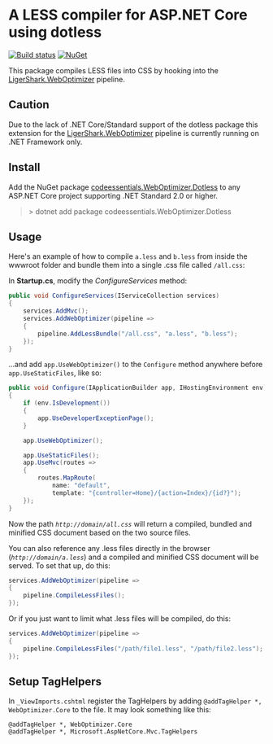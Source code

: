 # A LESS compiler for ASP.NET Core using dotless

[![Build status](https://ci.appveyor.com/api/projects/status/8mh9woxgm5x8l4uw?svg=true)](https://ci.appveyor.com/project/twenzel/weboptimizer-dotless)
[![NuGet](https://img.shields.io/nuget/v/codeessentials.WebOptimizer.Dotless.svg)](https://nuget.org/packages/codeessentials.WebOptimizer.Dotless/)

This package compiles LESS files into CSS by hooking into the [LigerShark.WebOptimizer](https://github.com/ligershark/WebOptimizer) pipeline.

## Caution
Due to the lack of .NET Core/Standard support of the dotless package this extension for the [LigerShark.WebOptimizer](https://github.com/ligershark/WebOptimizer) pipeline is currently running on .NET Framework only.

## Install
Add the NuGet package [codeessentials.WebOptimizer.Dotless](https://nuget.org/packages/codeessentials.WebOptimizer.Dotless/) to any ASP.NET Core project supporting .NET Standard 2.0 or higher.

> &gt; dotnet add package codeessentials.WebOptimizer.Dotless

## Usage
Here's an example of how to compile `a.less` and `b.less` from inside the wwwroot folder and bundle them into a single .css file called `/all.css`:

In **Startup.cs**, modify the *ConfigureServices* method:

```csharp
public void ConfigureServices(IServiceCollection services)
{
    services.AddMvc();
    services.AddWebOptimizer(pipeline =>
    {
        pipeline.AddLessBundle("/all.css", "a.less", "b.less");
    });
}
```
...and add `app.UseWebOptimizer()` to the `Configure` method anywhere before `app.UseStaticFiles`, like so:

```csharp
public void Configure(IApplicationBuilder app, IHostingEnvironment env)
{
    if (env.IsDevelopment())
    {
        app.UseDeveloperExceptionPage();
    }

    app.UseWebOptimizer();

    app.UseStaticFiles();
    app.UseMvc(routes =>
    {
        routes.MapRoute(
            name: "default",
            template: "{controller=Home}/{action=Index}/{id?}");
    });
}
```

Now the path *`http://domain/all.css`* will return a compiled, bundled and minified CSS document based on the two source files.

You can also reference any .less files directly in the browser (*`http://domain/a.less`*) and a compiled and minified CSS document will be served. To set that up, do this:

```csharp
services.AddWebOptimizer(pipeline =>
{
    pipeline.CompileLessFiles();
});
```

Or if you just want to limit what .less files will be compiled, do this:

```csharp
services.AddWebOptimizer(pipeline =>
{
    pipeline.CompileLessFiles("/path/file1.less", "/path/file2.less");
});
```

## Setup TagHelpers
In `_ViewImports.cshtml` register the TagHelpers by adding `@addTagHelper *, WebOptimizer.Core` to the file. It may look something like this:

```text
@addTagHelper *, WebOptimizer.Core
@addTagHelper *, Microsoft.AspNetCore.Mvc.TagHelpers
```